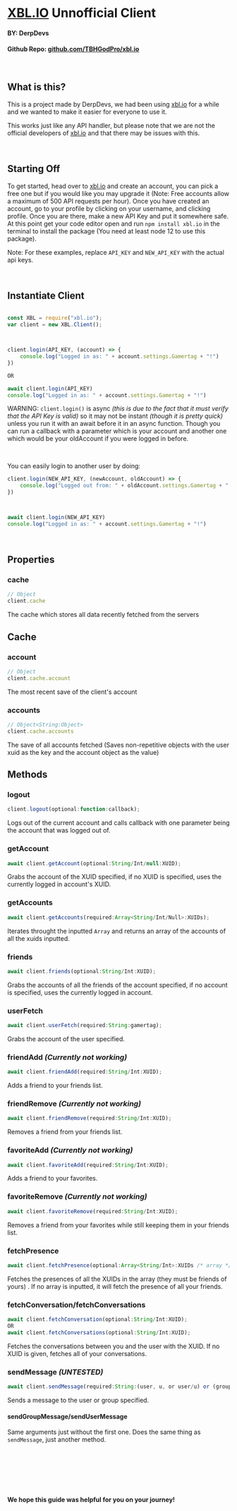 # [XBL.IO](https://xbl.io) Unnofficial Client
#### BY: DerpDevs
#### Github Repo: [github.com/TBHGodPro/xbl.io](https://github.com/TBHGodPro/xbl.io)

<br>

## What is this?

This is a project made by DerpDevs, we had been using [xbl.io](https://xbl.io) for a while and we wanted to make it easier for everyone to use it.

This works just like any API handler, but please note that we are not the official developers of [xbl.io](https://xbl.io) and that there may be issues with this.

<br>

## Starting Off

To get started, head over to [xbl.io](https://xbl.io) and create an account, you can pick a free one but if you would like you may upgrade it (Note: Free accounts allow a maximum of 500 API requests per hour). Once you have created an account, go to your profile by clicking on your username, and clicking profile. Once you are there, make a new API Key and put it somewhere safe. At this point get your code editor open and run `npm install xbl.io` in the terminal to install the package (You need at least node 12 to use this package). 

Note: For these examples, replace `API_KEY` and `NEW_API_KEY` with the actual api keys.

<br>

## Instantiate Client

```JavaScript

const XBL = require("xbl.io");
var client = new XBL.Client();



client.login(API_KEY, (account) => {
	console.log("Logged in as: " + account.settings.Gamertag + "!")
})

OR

await client.login(API_KEY)
console.log("Logged in as: " + account.settings.Gamertag + "!")
```

WARNING: `client.login()` is async *(this is due to the fact that it must verify that the API Key is valid)* so it may not be instant *(though it is pretty quick)* unless you run it with an await before it in an async function. Though you can run a callback with a parameter which is your account and another one which would be your oldAccount if you were logged in before.

<br>

You can easily login to another user by doing:

```JavaScript
client.login(NEW_API_KEY, (newAccount, oldAccount) => {
	console.log("Logged out from: " + oldAccount.settings.Gamertag + " and logged in as: " + newAccount.settings.Gamertag + "!")
})



await client.login(NEW_API_KEY)
console.log("Logged in as: " + account.settings.Gamertag + "!")
```

<br>

## Properties

### cache
```JavaScript
// Object
client.cache
```
The cache which stores all data recently fetched from the servers



## Cache

### account
```JavaScript
// Object
client.cache.account
```
The most recent save of the client's account

### accounts
```JavaScript
// Object<String:Object>
client.cache.accounts
```
The save of all accounts fetched (Saves non-repetitive objects with the user xuid as the key and the account object as the value)



## Methods

### logout
```JavaScript
client.logout(optional:function:callback);
```
Logs out of the current account and calls callback with one parameter being the account that was logged out of.

### getAccount 
```JavaScript
await client.getAccount(optional:String/Int/null:XUID);
```
Grabs the account of the XUID specified, if no XUID is specified, uses the currently logged in account's XUID.

### getAccounts
```JavaScript
await client.getAccounts(required:Array<String/Int/Null>:XUIDs);
```
Iterates throught the inputted `Array` and returns an array of the accounts of all the xuids inputted.

### friends 
```JavaScript
await client.friends(optional:String/Int:XUID);
```
Grabs the accounts of all the friends of the account specified, if no account is specified, uses the currently logged in account.

### userFetch 
```JavaScript
await client.userFetch(required:String:gamertag);
```
Grabs the account of the user specified.

### friendAdd *(Currently not working)*
```JavaScript
await client.friendAdd(required:String/Int:XUID);
```
Adds a friend to your friends list.

### friendRemove *(Currently not working)*
```JavaScript
await client.friendRemove(required:String/Int:XUID);
```
Removes a friend from your friends list.

### favoriteAdd *(Currently not working)*
```JavaScript
await client.favoriteAdd(required:String/Int:XUID);
```
Adds a friend to your favorites.

### favoriteRemove *(Currently not working)*
```JavaScript
await client.favoriteRemove(required:String/Int:XUID);
```
Removes a friend from your favorites while still keeping them in your friends list.

### fetchPresence
```JavaScript
await client.fetchPresence(optional:Array<String/Int>:XUIDs /* array */);
```
Fetches the presences of all the XUIDs in the array (they must be friends of yours)	. If no array is inputted, it will fetch the presence of all your friends.

### fetchConversation/fetchConversations
```JavaScript
await client.fetchConversation(optional:String/Int:XUID);
OR
await client.fetchConversations(optional:String/Int:XUID);
```
Fetches the conversations between you and the user with the XUID. If no XUID is given, fetches all of your conversations.

### sendMessage *(UNTESTED)*
```JavaScript
await client.sendMessage(required:String:(user, u, or user/u) or (group, g, or group/g), required:String/Int:groupId or user XUID, required:String:message);
```
Sends a message to the user or group specified.

#### sendGroupMessage/sendUserMessage
Same arguments just without the first one. Does the same thing as `sendMessage`, just another method.







<br><br><br><br><br>
#### We hope this guide was helpful for you on your journey!